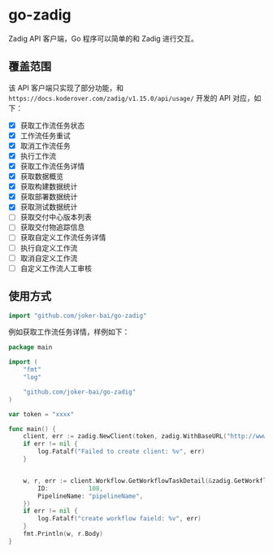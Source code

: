 # go-zadig

Zadig API 客户端，Go 程序可以简单的和 Zadig 进行交互。

## 覆盖范围

该 API 客户端只实现了部分功能，和 `https://docs.koderover.com/zadig/v1.15.0/api/usage/` 开发的 API 对应，如下：

- [x] 获取工作流任务状态
- [x] 工作流任务重试
- [x] 取消工作流任务
- [x] 执行工作流
- [x] 获取工作流任务详情
- [x] 获取数据概览
- [x] 获取构建数据统计
- [x] 获取部署数据统计
- [x] 获取测试数据统计
- [ ] 获取交付中心版本列表
- [ ] 获取交付物追踪信息
- [ ] 获取自定义工作流任务详情
- [ ] 执行自定义工作流
- [ ] 取消自定义工作流
- [ ] 自定义工作流人工审核

## 使用方式

```go
import "github.com/joker-bai/go-zadig"
```

例如获取工作流任务详情，样例如下：

```go
package main

import (
	"fmt"
	"log"

	"github.com/joker-bai/go-zadig"
)

var token = "xxxx"

func main() {
	client, err := zadig.NewClient(token, zadig.WithBaseURL("http://www.example.com/"))
	if err != nil {
		log.Fatalf("Failed to create client: %v", err)
	}


	w, r, err := client.Workflow.GetWorkflowTaskDetail(&zadig.GetWorkflowTaskDetailOptions{
		ID:           108,
		PipelineName: "pipelineName",
	})
	if err != nil {
		log.Fatalf("create workflow faield: %v", err)
	}
	fmt.Println(w, r.Body)
}
```

